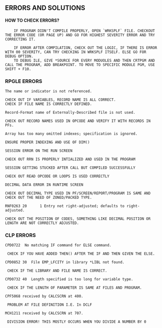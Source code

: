 ## ERRORS AND SOLUTIONS

#### HOW TO CHECK ERRORS?
        IF PROGRAM DIDN'T COMPILE PROPERLY, OPEN `WRKSPLF` FILE. CHECKOUT THE ERROR CODE (OR PAGE UP) AND GO FOR HIGHEST SEVERITY ERROR AND TRY CORRECTING IT.

        IF ERROR AFTER COMPILATION, CHECK OUT THE LOGIC, IF THERE IS ERROR WITH 00 SEVERITY, CAN TRY CHECKING IN WRKSPLF ITSELF. ELSE GO FOR DEBUG OPTION.
        TO DEBUG ILE, GIVE *SOURCE FOR EVERY MODUOLES AND THEN CRTPGM AND CALL THE PROGRAM, ADD BREAKPOINT. TO MOVE TO SPECIFIC MODULE PGM, USE SHIFT + F10.

### RPGLE ERRORS

`The name or indicator is not referenced.`
    
    CHECK OUT IF VARIABLES, RECORD NAME IS ALL CORRECT. 
    CHECK IF FILE NAME IS CORRECTLY DEFINED.

`Record-Format name of Externally-Described file is not used.`

    CHECK OUT RECORD NAMES USED IN OPCODE AND VERIFY IT WITH RECORDS IN PFs.

`Array has too many omitted indexes; specification is ignored.`

    ENSURE PROPER INDEXING AND USE OF DIM()

`SESSION ERROR ON THE RUN SCREEN`

    CHECK OUT RRN IS PROPERLY INTIALIZED AND USED IN THE PROGRAM

`SESSION GETTING STUCKED AFTER CALL BUT COMPILED SUCCESSFULLY`

    CHECK OUT READ OPCODE OR LOOPS IS USED CORRECTLY

`DECIMAL DATA ERROR IN RUNTIME SCREEN`

    CHECK OUT DECIMAL TYPE USED IN PF/SCREEN/REPORT/PROGRAM IS SAME AND CHECK OUT THE NEED OF ZONED/PACKED TYPE.

`RNF0263 20      1 Entry not right-adjusted; defaults to right-adjusted.`

    CHECK OUT THE POSITION OF CODES, SOMETHING LIKE DECIMAL POSITION OR LENGTH ARE NOT CORRECTLY ADJUSTED.


### CLP ERRORS
`CPD0722  No matching IF command for ELSE command.`

     CHECK IF YOU HAVE ADDED THEN() AFTER THE IF AND THEN GIVEN THE ELSE.

`CPD0852 30  File EMP_LFCITY in library *LIBL not found.`

     CHECK IF THE LIBRARY AND FILE NAME IS CORRECT.

`CPD0732 40  Length specified is too long for variable type.`

     CHECK IF THE LENGTH OF PARAMETER IS SAME AT FILES AND PROGRAM.

`CPF5068 received by CALCSCRN at 400.`

     PROBLEM AT FILE DEFINITION I.E. In DCLF

`MCH1211 received by CALCSCRN at 707.`

     DIVISION ERROR! THIS MOSTLY OCCURS WHEN YOU DIVIDE A NUMBER BY 0
    


